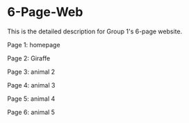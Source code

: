 # 6-Page-Web
This is the detailed description for Group 1's 6-page website.

Page 1:
  homepage

Page 2:
  Giraffe

Page 3:
  animal 2

Page 4:
  animal 3

Page 5:
  animal 4

Page 6:
  animal 5
